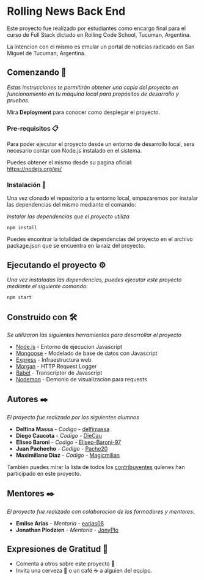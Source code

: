 # Rolling News Back End

Este proyecto fue realizado por estudiantes como encargo final para el curso de Full Stack dictado en Rolling Code School, Tucuman, Argentina.

La intencion con el mismo es emular un portal de noticias radicado en San Miguel de Tucuman, Argentina.

## Comenzando 🚀

_Estas instrucciones te permitirán obtener una copia del proyecto en funcionamiento en tu máquina local para propósitos de desarrollo y pruebas._

Mira **Deployment** para conocer como desplegar el proyecto.


### Pre-requisitos 📋

Para poder ejecutar el proyecto desde un entorno de desarrollo local, sera necesario contar con Node.js instalado en el sistema.

Puedes obtener el mismo desde su pagina oficial:  
https://nodejs.org/es/

### Instalación 🔧

Una vez clonado el repositorio a tu entorno local, empezaremos por instalar las dependencias del mismo mediante el comando:

_Instalar las dependencias que el proyecto utiliza_

```
npm install
```
Puedes encontrar la totalidad de dependencias del proyecto en el archivo package.json que se encuentra en la raiz del proyecto.

## Ejecutando el proyecto ⚙️

_Una vez instaladas las dependencias, puedes ejecutar este proyecto mediante el siguiente comando:_

```
npm start
```

## Construido con 🛠️

_Se utilizaron las siguientes herramientas para desarrollar el proyecto_

* [Node.js](https://nodejs.org/es/) - Entorno de ejecucion Javascript
* [Mongoose](https://mongoosejs.com/) - Modelado de base de datos con Javascript
* [Express](https://expressjs.com/es/) - Infraestructura web
* [Morgan](https://github.com/expressjs/morgan) - HTTP Request Logger
* [Babel](https://babeljs.io/) - Transcriptor de Javascript
* [Nodemon](https://nodemon.io/) - Demonio de visualizacion para requests


## Autores ✒️

_El proyecto fue realizado por los siguientes alumnos_

* **Delfina Massa** - *Codigo* - [delfimassa](https://github.com/delfimassa)
* **Diego Caucota** - *Codigo* - [DieCau](https://github.com/DieCau)
* **Eliseo Baroni** - *Codigo* - [Eliseo-Baroni-97](https://github.com/Eliseo-Baroni-97)
* **Juan Pachecho** - *Codigo* - [Pache20](https://github.com/Pache20)
* **Maximiliano Diaz** - *Codigo* - [Magicmilian](https://github.com/Magicmilian)

También puedes mirar la lista de todos los [contribuyentes](https://github.com/your/project/contributors) quíenes han participado en este proyecto. 

## Mentores ✒️

_El proyecto fue realizado con colaboracion de los formadores y mentores:_

* **Emilse Arias** - *Mentoria* - [earias08](https://github.com/earias08)
* **Jonathan Plodzien** - *Mentoria* - [JonyPlo](https://github.com/JonyPlo)

## Expresiones de Gratitud 🎁

* Comenta a otros sobre este proyecto 📢
* Invita una cerveza 🍺 o un café ☕ a alguien del equipo. 


